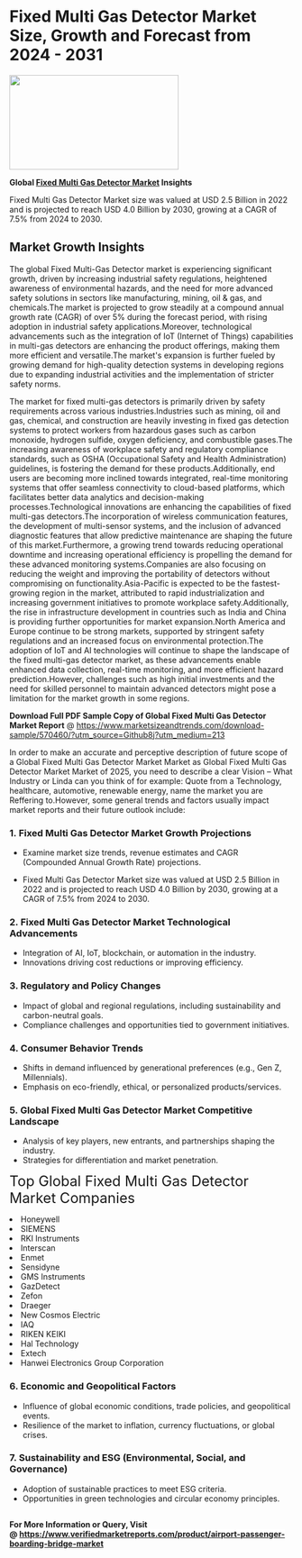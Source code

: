 <H1>Fixed Multi Gas Detector Market Size, Growth and Forecast from 2024 - 2031</H1><img class="aligncenter size-medium wp-image-584254" src="https://thirdeyenews.in/wp-content/uploads/2024/09/Global-Market-Research-300x168.jpeg" alt="" width="300" height="168" /><p><strong>Global&nbsp;<a href="https://www.marketsizeandtrends.com/download-sample/570460/?utm_source=Github8j?utm_medium=213">Fixed Multi Gas Detector Market</a> Insights</strong></p><p>Fixed Multi Gas Detector Market size was valued at USD 2.5 Billion in 2022 and is projected to reach USD 4.0 Billion by 2030, growing at a CAGR of 7.5% from 2024 to 2030.</p><p><h2>Market Growth Insights</h2> <p>The global Fixed Multi-Gas Detector market is experiencing significant growth, driven by increasing industrial safety regulations, heightened awareness of environmental hazards, and the need for more advanced safety solutions in sectors like manufacturing, mining, oil & gas, and chemicals.The market is projected to grow steadily at a compound annual growth rate (CAGR) of over 5% during the forecast period, with rising adoption in industrial safety applications.Moreover, technological advancements such as the integration of IoT (Internet of Things) capabilities in multi-gas detectors are enhancing the product offerings, making them more efficient and versatile.The market's expansion is further fueled by growing demand for high-quality detection systems in developing regions due to expanding industrial activities and the implementation of stricter safety norms.</p> <p>The market for fixed multi-gas detectors is primarily driven by safety requirements across various industries.Industries such as mining, oil and gas, chemical, and construction are heavily investing in fixed gas detection systems to protect workers from hazardous gases such as carbon monoxide, hydrogen sulfide, oxygen deficiency, and combustible gases.The increasing awareness of workplace safety and regulatory compliance standards, such as OSHA (Occupational Safety and Health Administration) guidelines, is fostering the demand for these products.Additionally, end users are becoming more inclined towards integrated, real-time monitoring systems that offer seamless connectivity to cloud-based platforms, which facilitates better data analytics and decision-making processes.Technological innovations are enhancing the capabilities of fixed multi-gas detectors.The incorporation of wireless communication features, the development of multi-sensor systems, and the inclusion of advanced diagnostic features that allow predictive maintenance are shaping the future of this market.Furthermore, a growing trend towards reducing operational downtime and increasing operational efficiency is propelling the demand for these advanced monitoring systems.Companies are also focusing on reducing the weight and improving the portability of detectors without compromising on functionality.Asia-Pacific is expected to be the fastest-growing region in the market, attributed to rapid industrialization and increasing government initiatives to promote workplace safety.Additionally, the rise in infrastructure development in countries such as India and China is providing further opportunities for market expansion.North America and Europe continue to be strong markets, supported by stringent safety regulations and an increased focus on environmental protection.The adoption of IoT and AI technologies will continue to shape the landscape of the fixed multi-gas detector market, as these advancements enable enhanced data collection, real-time monitoring, and more efficient hazard prediction.However, challenges such as high initial investments and the need for skilled personnel to maintain advanced detectors might pose a limitation for the market growth in some regions.</p> <p><span class=""><strong>Download Full PDF Sample Copy of Global Fixed Multi Gas Detector Market Report</strong> @ <a href="https://www.marketsizeandtrends.com/download-sample/570460/?utm_source=Github8j?utm_medium=213" target="_blank">https://www.marketsizeandtrends.com/download-sample/570460/?utm_source=Github8j?utm_medium=213</a></span></p><p>In order to make an accurate and perceptive description of future scope of a Global&nbsp;Fixed Multi Gas Detector Market Market as Global&nbsp;Fixed Multi Gas Detector Market Market of 2025, you need to describe a clear Vision &ndash; What Industry or Linda can you think of for example: Quote from a Technology, healthcare, automotive, renewable energy, name the market you are Reffering to.However, some general trends and factors usually impact market reports and their future outlook include:</p><h3>1.&nbsp;<strong>Fixed Multi Gas Detector Market Growth Projections</strong></h3><ul><li>Examine market size trends, revenue estimates and CAGR (Compounded Annual Growth Rate) projections.</li><li><p>Fixed Multi Gas Detector Market size was valued at USD 2.5 Billion in 2022 and is projected to reach USD 4.0 Billion by 2030, growing at a CAGR of 7.5% from 2024 to 2030.</p></li></ul><h3>2.&nbsp;<strong>Fixed Multi Gas Detector Market Technological Advancements</strong></h3><ul><li>Integration of AI, IoT, blockchain, or automation in the industry.</li><li>Innovations driving cost reductions or improving efficiency.</li></ul><h3>3.&nbsp;<strong>Regulatory and Policy Changes</strong></h3><ul><li>Impact of global and regional regulations, including sustainability and carbon-neutral goals.</li><li>Compliance challenges and opportunities tied to government initiatives.</li></ul><h3>4.&nbsp;<strong>Consumer Behavior Trends</strong></h3><ul><li>Shifts in demand influenced by generational preferences (e.g., Gen Z, Millennials).</li><li>Emphasis on eco-friendly, ethical, or personalized products/services.</li></ul><h3>5.&nbsp;<strong>Global Fixed Multi Gas Detector Market Competitive Landscape</strong></h3><ul><li>Analysis of key players, new entrants, and partnerships shaping the industry.</li><li>Strategies for differentiation and market penetration.</li></ul><p data-pm-slice="1 1 []"><span style="color: inherit; font-family: inherit; font-size: 25px;">Top Global Fixed Multi Gas Detector Market Companies</span></p><div class="" data-test-id=""><p><li>Honeywell</li><li> SIEMENS</li><li> RKI Instruments</li><li> Interscan</li><li> Enmet</li><li> Sensidyne</li><li> GMS Instruments</li><li> GazDetect</li><li> Zefon</li><li> Draeger</li><li> New Cosmos Electric</li><li> IAQ</li><li> RIKEN KEIKI</li><li> Hal Technology</li><li> Extech</li><li> Hanwei Electronics Group Corporation</li></p></div><h3>6.&nbsp;<strong>Economic and Geopolitical Factors</strong></h3><ul><li>Influence of global economic conditions, trade policies, and geopolitical events.</li><li>Resilience of the market to inflation, currency fluctuations, or global crises.</li></ul><h3>7.&nbsp;<strong>Sustainability and ESG (Environmental, Social, and Governance)</strong></h3><ul><li>Adoption of sustainable practices to meet ESG criteria.</li><li>Opportunities in green technologies and circular economy principles.</li></ul><h2><strong style="font-size: 14px;">For More Information or Query, Visit @&nbsp;</strong><a style="background-color: #ffffff; font-size: 14px;" href="https://www.marketsizeandtrends.com/report/fixed-multi-gas-detector-market/" target="_blank">https://www.verifiedmarketreports.com/product/airport-passenger-boarding-bridge-market</a></h2>